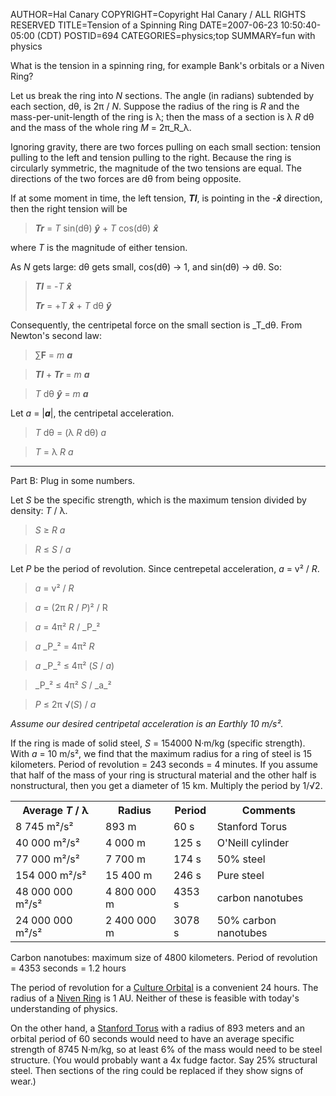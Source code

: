 AUTHOR=Hal Canary
COPYRIGHT=Copyright Hal Canary / ALL RIGHTS RESERVED
TITLE=Tension of a Spinning Ring
DATE=2007-06-23 10:50:40-05:00 (CDT)
POSTID=694
CATEGORIES=physics;top
SUMMARY=fun with physics

What is the tension in a spinning ring, for example Bank's orbitals or a Niven Ring?

Let us break the ring into _N_ sections. The angle (in radians) subtended by each section, dθ, is 2π / _N_. Suppose the radius of the ring is _R_ and the mass-per-unit-length of the ring is λ; then the mass of a section is λ _R_ dθ and the mass of the whole ring _M_ = 2π_R_λ.

Ignoring gravity, there are two forces pulling on each small section: tension pulling to the left and tension pulling to the right. Because the ring is circularly symmetric, the magnitude of the two tensions are equal. The directions of the two forces are dθ from being opposite.

If at some moment in time, the left tension, _**Tl**_, is pointing in the -_**x̂**_ direction, then the right tension will be

>   _**Tr**_ = _T_ sin(dθ) _**ŷ**_ + _T_ cos(dθ) _**x̂**_

where _T_ is the magnitude of either tension.

As _N_ gets large: dθ gets small, cos(dθ) → 1, and sin(dθ) → dθ.  So:

>   _**Tl**_ = -_T_ _**x̂**_
>
>   _**Tr**_ = +_T_ _**x̂**_ + _T_ dθ _**ŷ**_

Consequently, the centripetal force on the small section is _T_dθ. From Newton's second law:

>   ∑**F** = _m_ **_a_**

>   _**Tl**_ + _**Tr**_ = _m_ **_a_**

>   _T_ dθ _**ŷ**_ = _m_ **_a_**

Let _a_ = |_**a**_|, the centripetal acceleration.

>   _T_ dθ = (λ _R_ dθ) _a_

>   _T_ = λ _R_ _a_

* * *

Part B: Plug in some numbers.

Let _S_ be the specific strength, which is the maximum tension divided by density: _T_ / λ.

>   _S_ ≥ _R_ _a_

>   _R_ ≤ _S_ / _a_

Let _P_ be the period of revolution. Since centrepetal acceleration, _a_ = v² / _R_.

>   _a_ = v² / _R_

>   _a_ = (2π _R_ / _P_)² / R

>   _a_ = 4π² _R_ / _P_²

>   _a_ _P_² = 4π² _R_

>   _a_ _P_² ≤ 4π² (_S_ / _a_)

>   _P_² ≤ 4π² _S_ / _a_²

>   _P_ ≤ 2π √(_S_) / _a_

_Assume our desired centripetal acceleration is an Earthly 10 m/s²._

If the ring is made of solid steel, _S_ = 154000 N·m/kg (specific strength). With _a_ = 10 m/s², we find that the maximum radius for a ring of steel is 15 kilometers. Period of revolution = 243 seconds = 4 minutes. If you assume that half of the mass of your ring is structural material and the other half is nonstructural, then you get a diameter of 15 km. Multiply the period by 1/√2.

<table class="border">
<tr><th>Average <em>T</em> / λ</th><th> Radius </th><th>  Period </th><th> Comments         </th></tr>
<tr><td>     8 745 m²/s² </td><td>       893 m </td><td>   60 s  </td><td> Stanford Torus   </td></tr>
<tr><td>    40 000 m²/s² </td><td>     4 000 m </td><td>  125 s  </td><td> O'Neill cylinder </td></tr>
<tr><td>    77 000 m²/s² </td><td>     7 700 m </td><td>  174 s  </td><td> 50% steel        </td></tr>
<tr><td>   154 000 m²/s² </td><td>    15 400 m </td><td>  246 s  </td><td> Pure steel       </td></tr>
<tr><td>48 000 000 m²/s² </td><td> 4 800 000 m </td><td> 4353 s  </td><td> carbon nanotubes </td></tr>
<tr><td>24 000 000 m²/s² </td><td> 2 400 000 m </td><td> 3078 s  </td><td> 50% carbon nanotubes </td></tr>
</table>

Carbon nanotubes: maximum size of 4800 kilometers. Period of revolution = 4353 seconds = 1.2 hours

The period of revolution for a [Culture Orbital](http://en.wikipedia.org/wiki/Orbital_\(The_Culture\)) is a convenient 24 hours. The radius of a [Niven Ring](http://en.wikipedia.org/wiki/Ringworld) is 1 AU. Neither of these is feasible with today's understanding of physics.

On the other hand, a [Stanford Torus](http://en.wikipedia.org/wiki/Stanford_torus) with a radius of 893 meters and an orbital period of 60 seconds would need to have an average specific strength of 8745 N·m/kg, so at least 6% of the mass would need to be steel structure. (You would probably want a 4x fudge factor. Say 25% structural steel. Then sections of the ring could be replaced if they show signs of wear.)

